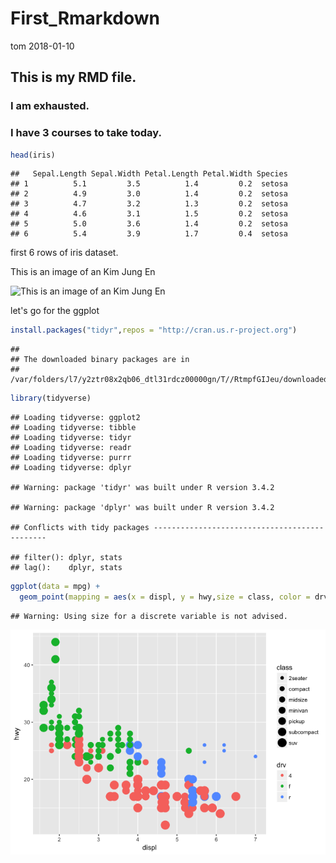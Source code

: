 First\_Rmarkdown
================
tom
2018-01-10

This is my RMD file.
--------------------

### I am exhausted.

### I have 3 courses to take today.

``` r
head(iris)
```

    ##   Sepal.Length Sepal.Width Petal.Length Petal.Width Species
    ## 1          5.1         3.5          1.4         0.2  setosa
    ## 2          4.9         3.0          1.4         0.2  setosa
    ## 3          4.7         3.2          1.3         0.2  setosa
    ## 4          4.6         3.1          1.5         0.2  setosa
    ## 5          5.0         3.6          1.4         0.2  setosa
    ## 6          5.4         3.9          1.7         0.4  setosa

first 6 rows of iris dataset.

This is an image of an Kim Jung En

![This is an image of an Kim Jung En](http://www.motorgraph.com/news/photo/201512/8167_35944_443.jpg)

let's go for the ggplot

``` r
install.packages("tidyr",repos = "http://cran.us.r-project.org")
```

    ## 
    ## The downloaded binary packages are in
    ##  /var/folders/l7/y2ztr08x2qb06_dtl31rdcz00000gn/T//RtmpfGIJeu/downloaded_packages

``` r
library(tidyverse)
```

    ## Loading tidyverse: ggplot2
    ## Loading tidyverse: tibble
    ## Loading tidyverse: tidyr
    ## Loading tidyverse: readr
    ## Loading tidyverse: purrr
    ## Loading tidyverse: dplyr

    ## Warning: package 'tidyr' was built under R version 3.4.2

    ## Warning: package 'dplyr' was built under R version 3.4.2

    ## Conflicts with tidy packages ----------------------------------------------

    ## filter(): dplyr, stats
    ## lag():    dplyr, stats

``` r
ggplot(data = mpg) + 
  geom_point(mapping = aes(x = displ, y = hwy,size = class, color = drv))
```

    ## Warning: Using size for a discrete variable is not advised.

![](first_rmd_filename_files/figure-markdown_github-ascii_identifiers/unnamed-chunk-3-1.png)

